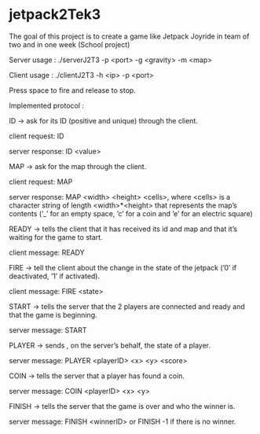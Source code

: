 # jetpack2Tek3

The goal of this project is to create a game like Jetpack Joyride in team of two and in one week (School project)

Server usage : ./serverJ2T3 -p \<port> -g \<gravity> -m \<map>

Client usage : ./clientJ2T3 -h \<ip> -p \<port>

Press space to fire and release to stop.

Implemented protocol :

ID -> ask for its ID (positive and unique) through the client.

client request: ID

server response: ID \<value>

MAP -> ask for the map through the client.

client request: MAP

server response: MAP \<width> \<height> \<cells>, where \<cells> is a character string of length \<width>*\<height> that
represents the map’s contents (’\_’ for an empty space, ’c’ for a coin and ’e’ for an electric square)

READY -> tells the client that it has received its id and map and that it’s waiting for the game to start.

client message: READY

FIRE -> tell the client about the change in the state of the jetpack (’0’ if deactivated, ’1’ if activated).

client message: FIRE \<state>

START -> tells the server that the 2 players are connected and ready and that the game is beginning.

server message: START

PLAYER -> sends , on the server’s behalf, the state of a player.

server message: PLAYER \<playerID> \<x> \<y> \<score>

COIN -> tells the server that a player has found a coin.

server message: COIN \<playerID> \<x> \<y>

FINISH -> tells the server that the game is over and who the winner is.

server message: FINISH \<winnerID> or FINISH -1 if there is no winner.
